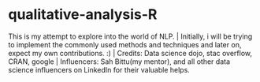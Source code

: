 # qualitative-analysis-R
This is my attempt to explore into the world of NLP. | 
Initially, i will be trying to implement the commonly used methods and techniques and later on, expect my own contributions. :) | 
Credits: Data science dojo, stac overflow, CRAN, google | 
Influencers: Sah Bittu(my mentor), and all other data science influencers on LinkedIn for their valuable helps.
